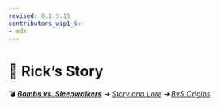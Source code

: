 ```yaml
---
revised: 0.1.5.15
contributors_wip1_5:
- edx
---
```


# 📁 Rick’s Story

💣 ***[Bombs vs. Sleepwalkers][home]** ➔ [Story and Lore][story] ➔ [BvS Origins][story_bvso]*

[home]: /README.md
[story]: /story/readme.md
[story_bvso]: /story/bvso/readme.md
